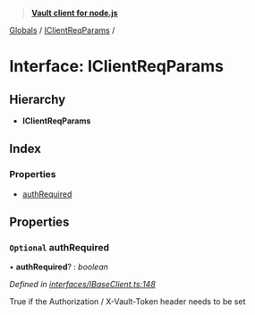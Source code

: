 > **[Vault client for node.js](../README.md)**

[Globals](../globals.md) / [IClientReqParams](iclientreqparams.md) /

# Interface: IClientReqParams

## Hierarchy

* **IClientReqParams**

## Index

### Properties

* [authRequired](iclientreqparams.md#optional-authrequired)

## Properties

### `Optional` authRequired

• **authRequired**? : *boolean*

*Defined in [interfaces/IBaseClient.ts:148](https://github.com/theogravity/vault-tacular/blob/c9897f3/src/interfaces/IBaseClient.ts#L148)*

True if the Authorization / X-Vault-Token header needs to be set